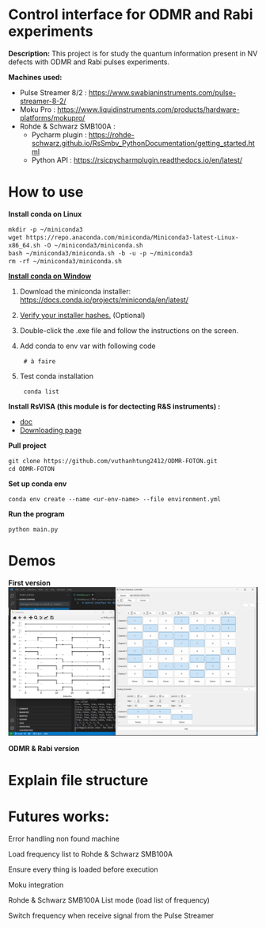 # Control interface for ODMR and Rabi experiments

**Description:** This project is for study the quantum information present in NV defects with ODMR and Rabi pulses experiments.

**Machines used:**
+ Pulse Streamer 8/2 : https://www.swabianinstruments.com/pulse-streamer-8-2/
+ Moku Pro : https://www.liquidinstruments.com/products/hardware-platforms/mokupro/
+ Rohde & Schwarz SMB100A : 
    + Pycharm plugin : https://rohde-schwarz.github.io/RsSmbv_PythonDocumentation/getting_started.html
    + Python API : https://rsicpycharmplugin.readthedocs.io/en/latest/ 

# How to use

**Install conda on Linux**

    mkdir -p ~/miniconda3
    wget https://repo.anaconda.com/miniconda/Miniconda3-latest-Linux-x86_64.sh -O ~/miniconda3/miniconda.sh
    bash ~/miniconda3/miniconda.sh -b -u -p ~/miniconda3
    rm -rf ~/miniconda3/miniconda.sh

**[Install conda on Window](https://docs.conda.io/projects/conda/en/latest/user-guide/install/windows.html)**

1. Download the miniconda installer: https://docs.conda.io/projects/miniconda/en/latest/

2. [Verify your installer hashes.](https://docs.conda.io/projects/conda/en/latest/user-guide/install/download.html#hash-verification) (Optional)

3. Double-click the .exe file and follow the instructions on the screen.

4. Add conda to env var with following code

        # à faire

5. Test conda installation

        conda list

**Install RsVISA (this module is for dectecting R&S instruments) :** 

+ [doc](https://scdn.rohde-schwarz.com/ur/pws/dl_downloads/dl_application/application_notes/1dc02___rs_v/1DC02_2e_RS_VISA.pdf)
+ [Downloading page](https://www.rohde-schwarz.com/fr/applications/r-s-visa-note-d-application_56280-148812.html)

**Pull project**

    git clone https://github.com/vuthanhtung2412/ODMR-FOTON.git
    cd ODMR-FOTON

**Set up conda env**

    conda env create --name <ur-env-name> --file environment.yml

**Run the program**

    python main.py

# Demos

**First version**
![](demos/demos_basic.png)

**ODMR & Rabi version**

# Explain file structure

# Futures works:

Error handling non found machine 

Load frequency list to Rohde & Schwarz SMB100A 

Ensure every thing is loaded before execution

Moku integration

Rohde & Schwarz SMB100A List mode (load list of frequency)

Switch frequency when receive signal from the Pulse Streamer